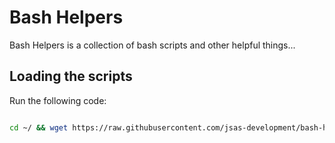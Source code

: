 # Bash Helpers

Bash Helpers is a collection of bash scripts and other helpful things...

## Loading the scripts

Run the following code:

```bash

cd ~/ && wget https://raw.githubusercontent.com/jsas-development/bash-helpers/master/loader -O ~/jsas-loader.txt && cat ~/jsas-loader.txt >> ~/.bashrc && rm -rf ~/jsas-loader.txt && source ~/.bashrc

```
